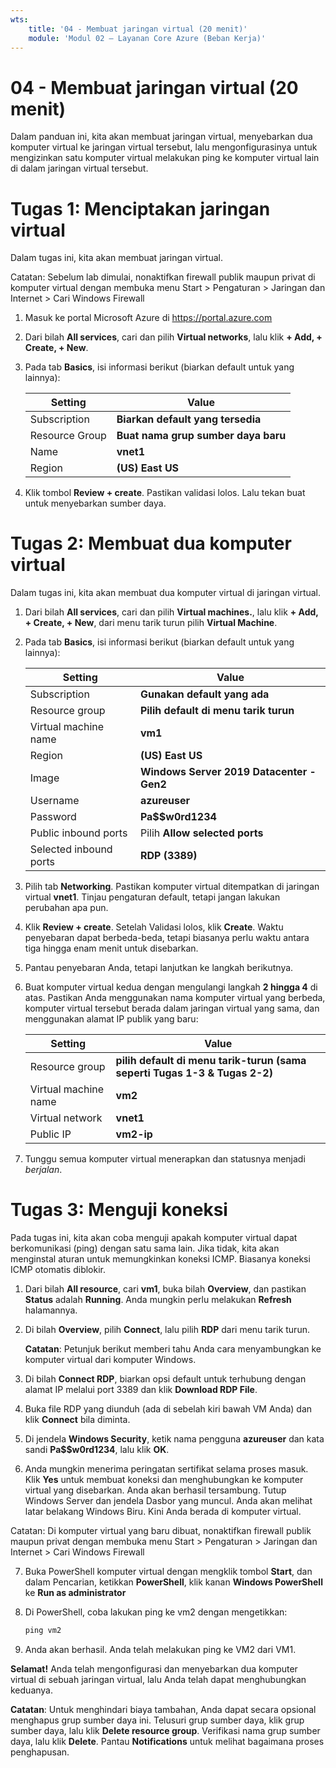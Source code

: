 ```yaml
---
wts:
    title: '04 - Membuat jaringan virtual (20 menit)'
    module: 'Modul 02 – Layanan Core Azure (Beban Kerja)'
---
```

# 04 - Membuat jaringan virtual (20 menit)

Dalam panduan ini, kita akan membuat jaringan virtual, menyebarkan dua komputer virtual ke jaringan virtual tersebut, lalu mengonfigurasinya untuk mengizinkan satu komputer virtual melakukan ping ke komputer virtual lain di dalam jaringan virtual tersebut.

# Tugas 1: Menciptakan jaringan virtual 

Dalam tugas ini, kita akan membuat jaringan virtual. 

Catatan: Sebelum lab dimulai, nonaktifkan firewall publik maupun privat di komputer virtual dengan membuka menu Start > Pengaturan > Jaringan dan Internet > Cari Windows Firewall

1. Masuk ke portal Microsoft Azure di <a href="https://portal.azure.com" target="_blank"><span style="color: #0066cc;" color="#0066cc">https://portal.azure.com</span></a>

2. Dari bilah **All services**, cari dan pilih **Virtual networks**, lalu klik **+ Add, + Create, + New**. 

3. Pada tab **Basics**, isi informasi berikut (biarkan default untuk yang lainnya):

    | Setting | Value | 
    | --- | --- |
    | Subscription | **Biarkan default yang tersedia** |
    | Resource Group | **Buat nama grup sumber daya baru** |
    | Name | **vnet1** |
    | Region | **(US) East US** |
    
   
4. Klik tombol **Review + create**. Pastikan validasi lolos. Lalu tekan buat untuk menyebarkan sumber daya.


# Tugas 2: Membuat dua komputer virtual

Dalam tugas ini, kita akan membuat dua komputer virtual di jaringan virtual. 

1. Dari bilah **All services**, cari dan pilih **Virtual machines.**, lalu klik **+ Add, + Create, + New**, dari menu tarik turun pilih **Virtual Machine**. 

2. Pada tab **Basics**, isi informasi berikut (biarkan default untuk yang lainnya):

   | Setting | Value | 
   | --- | --- |
   | Subscription | **Gunakan default yang ada** |
   | Resource group |  **Pilih default di menu tarik turun** |
   | Virtual machine name | **vm1**|
   | Region | **(US) East US** |
   | Image | **Windows Server 2019 Datacenter - Gen2** |
   | Username| **azureuser** |
   | Password| **Pa$$w0rd1234** |
   | Public inbound ports| Pilih **Allow selected ports**  |
   | Selected inbound ports| **RDP (3389)** |
   

3. Pilih tab **Networking**. Pastikan komputer virtual ditempatkan di jaringan virtual **vnet1**. Tinjau pengaturan default, tetapi jangan lakukan perubahan apa pun. 

4. Klik **Review + create**. Setelah Validasi lolos, klik **Create**. Waktu penyebaran dapat berbeda-beda, tetapi biasanya perlu waktu antara tiga hingga enam menit untuk disebarkan.

5. Pantau penyebaran Anda, tetapi lanjutkan ke langkah berikutnya. 

6. Buat komputer virtual kedua dengan mengulangi langkah **2 hingga 4** di atas. Pastikan Anda menggunakan nama komputer virtual yang berbeda, komputer virtual tersebut berada dalam jaringan virtual yang sama, dan menggunakan alamat IP publik yang baru:

    | Setting | Value |
    | --- | --- |
    | Resource group | **pilih default di menu tarik-turun (sama seperti Tugas 1-3 & Tugas 2-2)** |
    | Virtual machine name |  **vm2** |
    | Virtual network | **vnet1** |
    | Public IP | **vm2-ip** |

7. Tunggu semua komputer virtual menerapkan dan statusnya menjadi *berjalan*.

# Tugas 3: Menguji koneksi 

Pada tugas ini, kita akan coba menguji apakah komputer virtual dapat berkomunikasi (ping) dengan satu sama lain. Jika tidak, kita akan menginstal aturan untuk memungkinkan koneksi ICMP. Biasanya koneksi ICMP otomatis diblokir.

1. Dari bilah **All resource**, cari **vm1**, buka bilah **Overview**, dan pastikan **Status** adalah **Running**. Anda mungkin perlu melakukan **Refresh** halamannya.

2. Di bilah **Overview**, pilih **Connect**, lalu pilih **RDP** dari menu tarik turun.

    **Catatan**: Petunjuk berikut memberi tahu Anda cara menyambungkan ke komputer virtual dari komputer Windows. 

3. Di bilah **Connect RDP**, biarkan opsi default untuk terhubung dengan alamat IP melalui port 3389 dan klik **Download RDP File**.

4. Buka file RDP yang diunduh (ada di sebelah kiri bawah VM Anda) dan klik **Connect** bila diminta. 

5. Di jendela **Windows Security**, ketik nama pengguna **azureuser** dan kata sandi **Pa$$w0rd1234**, lalu klik **OK**.

6. Anda mungkin menerima peringatan sertifikat selama proses masuk. Klik **Yes** untuk membuat koneksi dan menghubungkan ke komputer virtual yang disebarkan. Anda akan berhasil tersambung. Tutup Windows Server dan jendela Dasbor yang muncul. Anda akan melihat latar belakang Windows Biru. Kini Anda berada di komputer virtual.

Catatan: Di komputer virtual yang baru dibuat, nonaktifkan firewall publik maupun privat dengan membuka menu Start > Pengaturan > Jaringan dan Internet > Cari Windows Firewall

7. Buka PowerShell komputer virtual dengan mengklik tombol **Start**, dan dalam Pencarian, ketikkan **PowerShell**, klik kanan **Windows PowerShell** ke **Run as administrator**

8. Di PowerShell, coba lakukan ping ke vm2 dengan mengetikkan:

   ```PowerShell
   ping vm2
   ```

 9. Anda akan berhasil. Anda telah melakukan ping ke VM2 dari VM1.


**Selamat!** Anda telah mengonfigurasi dan menyebarkan dua komputer virtual di sebuah jaringan virtual, lalu Anda telah dapat menghubungkan keduanya.

**Catatan**: Untuk menghindari biaya tambahan, Anda dapat secara opsional menghapus grup sumber daya ini. Telusuri grup sumber daya, klik grup sumber daya, lalu klik **Delete resource group**. Verifikasi nama grup sumber daya, lalu klik **Delete**. Pantau **Notifications** untuk melihat bagaimana proses penghapusan.
